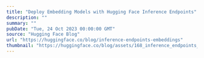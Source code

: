 ```yaml
---
title: "Deploy Embedding Models with Hugging Face Inference Endpoints"
description: ""
summary: ""
pubDate: "Tue, 24 Oct 2023 00:00:00 GMT"
source: "Hugging Face Blog"
url: "https://huggingface.co/blog/inference-endpoints-embeddings"
thumbnail: "https://huggingface.co/blog/assets/168_inference_endpoints_embeddings/thumbnail.jpg"
---
```


